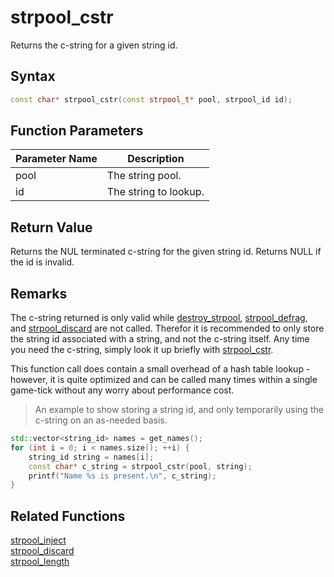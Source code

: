 
# strpool_cstr

Returns the c-string for a given string id.

## Syntax

```cpp
const char* strpool_cstr(const strpool_t* pool, strpool_id id);
```

## Function Parameters

Parameter Name | Description
--- | ---
pool | The string pool.
id | The string to lookup.

## Return Value

Returns the NUL terminated c-string for the given string id. Returns NULL if the id is invalid.

## Remarks

The c-string returned is only valid while [destroy_strpool](https://github.com/RandyGaul/cute_framework/blob/master/doc/string/strpool/destroy_strpool.md), [strpool_defrag](https://github.com/RandyGaul/cute_framework/blob/master/doc/string/strpool/strpool_defrag.md), and [strpool_discard](https://github.com/RandyGaul/cute_framework/blob/master/doc/string/strpool/strpool_discard.md) are not called. Therefor it is recommended to only store the string id associated with a string, and not the c-string itself. Any time you need the c-string, simply look it up briefly with [strpool_cstr](https://github.com/RandyGaul/cute_framework/blob/master/doc/string/strpool/strpool_cstr.md).

This function call does contain a small overhead of a hash table lookup - however, it is quite optimized and can be called many times within a single game-tick without any worry about performance cost.

> An example to show storing a string id, and only temporarily using the c-string on an as-needed basis.

```cpp
std::vector<string_id> names = get_names();
for (int i = 0; i < names.size(); ++i) {
	string_id string = names[i];
	const char* c_string = strpool_cstr(pool, string);
	printf("Name %s is present.\n", c_string);
}
```

## Related Functions
  
[strpool_inject](https://github.com/RandyGaul/cute_framework/blob/master/doc/string/strpool/strpool_inject.md)  
[strpool_discard](https://github.com/RandyGaul/cute_framework/blob/master/doc/string/strpool/strpool_discard.md)  
[strpool_length](https://github.com/RandyGaul/cute_framework/blob/master/doc/string/strpool/strpool_length.md)  
